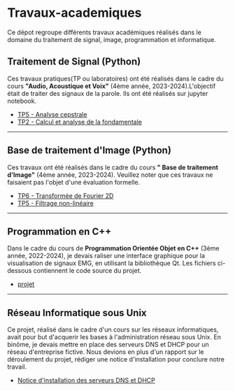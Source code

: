 # Travaux-academiques
Ce dépot regroupe différents travaux académiques réalisés dans le domaine du traitement de signal, image, programmation et informatique.

## Traitement de Signal (Python)

Ces travaux pratiques(TP ou laboratoires) ont été réalisés dans le cadre du cours **"Audio, Acoustique et Voix"** (4ème année, 2023-2024).L'objectif était de traiter des signaux de la parole. Ils ont été réalisés sur jupyter notebook.

- [TP5 - Analyse cepstrale](Traitement-de-signal/TP5_Audio_Acoustique_KD__11_06_2024.ipynb)
- [TP2 - Calcul et analyse de la fondamentale](Traitement-de-signal/TP2_Audio_Acoustique_KD__24_05_2024.ipynb)

---

## Base de traitement d'Image (Python)

Ces travaux ont été réalisés dans le cadre du cours **" Base de traitement d'Image"** (4ème année, 2023-2024). Veuillez noter que ces travaux ne faisaient pas l'objet d'une évaluation formelle.

- [TP6 - Transformée de Fourier 2D](Base-de-traitement-image/TP6-BTI.ipynb)
- [TP5 - Filtrage non-linéaire](Base-de-traitement-image/TP5-BTI.ipynb)

---

## Programmation en C++

Dans le cadre du cours de **Programmation Orientée Objet en C++** (3ème année, 2022-2024), je devais raliser une interface graphique pour la visualisation de signaux EMG, en utilisant la bibliothèque Qt. Les fichiers ci-dessous contiennent le code source du projet.

- [projet](Programmation-C++) 

---

## Réseau Informatique sous Unix

Ce projet, réalisé dans le cadre d'un cours sur les réseaux informatiques, avait pour but d'acquerir les bases à l'administration réseau sous Unix. En binôme, je devais mettre en place des serveurs DNS et DHCP pour un réseau d'entreprise fictive. Nous devions en plus d'un rapport sur le déroulement du projet, rédiger une notice d'installation pour conclure notre travail.

- [Notice d'installation des serveurs DNS et DHCP](Reseau-Informatique/notice_serveur_DHCP_DNS.pdf)
